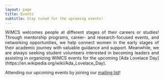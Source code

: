 ```yaml
---
layout: page
title: Events
subtitle: Stay tuned for the upcoming events!
---
```


<div style="text-align: justify;">
WiMCS welcomes people at different stages of their careers or studies! Through mentorship programs, career- and research-focused events, and networking opportunities, we help connect women in the early stages of their academic journey with valuable guidance and support. Meanwhile, we are always seeking student volunteers interested in becoming leaders and assisting in organizing WiMCS events for the upcoming [Ada Lovelace Day](https://en.wikipedia.org/wiki/Ada_Lovelace_Day).

Attending our upcoming events by joining our [mailing list](simeng.qiu@swansea.ac.uk)! 
</div>
